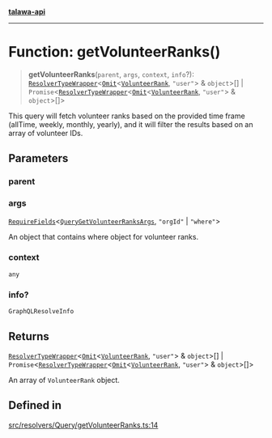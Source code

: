 [**talawa-api**](../../../../README.md)

***

# Function: getVolunteerRanks()

> **getVolunteerRanks**(`parent`, `args`, `context`, `info`?): [`ResolverTypeWrapper`](../../../../types/generatedGraphQLTypes/type-aliases/ResolverTypeWrapper.md)\<[`Omit`](../../../../types/generatedGraphQLTypes/type-aliases/Omit.md)\<[`VolunteerRank`](../../../../types/generatedGraphQLTypes/type-aliases/VolunteerRank.md), `"user"`\> & `object`\>[] \| `Promise`\<[`ResolverTypeWrapper`](../../../../types/generatedGraphQLTypes/type-aliases/ResolverTypeWrapper.md)\<[`Omit`](../../../../types/generatedGraphQLTypes/type-aliases/Omit.md)\<[`VolunteerRank`](../../../../types/generatedGraphQLTypes/type-aliases/VolunteerRank.md), `"user"`\> & `object`\>[]\>

This query will fetch volunteer ranks based on the provided time frame (allTime, weekly, monthly, yearly),
and it will filter the results based on an array of volunteer IDs.

## Parameters

### parent

### args

[`RequireFields`](../../../../types/generatedGraphQLTypes/type-aliases/RequireFields.md)\<[`QueryGetVolunteerRanksArgs`](../../../../types/generatedGraphQLTypes/type-aliases/QueryGetVolunteerRanksArgs.md), `"orgId"` \| `"where"`\>

An object that contains where object for volunteer ranks.

### context

`any`

### info?

`GraphQLResolveInfo`

## Returns

[`ResolverTypeWrapper`](../../../../types/generatedGraphQLTypes/type-aliases/ResolverTypeWrapper.md)\<[`Omit`](../../../../types/generatedGraphQLTypes/type-aliases/Omit.md)\<[`VolunteerRank`](../../../../types/generatedGraphQLTypes/type-aliases/VolunteerRank.md), `"user"`\> & `object`\>[] \| `Promise`\<[`ResolverTypeWrapper`](../../../../types/generatedGraphQLTypes/type-aliases/ResolverTypeWrapper.md)\<[`Omit`](../../../../types/generatedGraphQLTypes/type-aliases/Omit.md)\<[`VolunteerRank`](../../../../types/generatedGraphQLTypes/type-aliases/VolunteerRank.md), `"user"`\> & `object`\>[]\>

An array of `VolunteerRank` object.

## Defined in

[src/resolvers/Query/getVolunteerRanks.ts:14](https://github.com/Suyash878/talawa-api/blob/e4413cec641a837926071678fed3c7f67234e31e/src/resolvers/Query/getVolunteerRanks.ts#L14)

